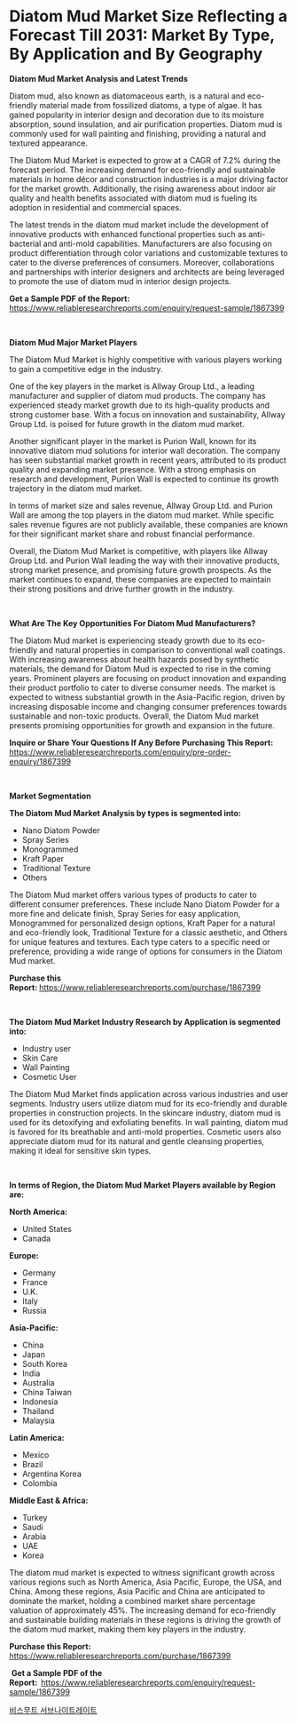 <p><h1>Diatom Mud Market Size Reflecting a Forecast Till 2031: Market By Type, By Application and By Geography</h1></p><p><strong>Diatom Mud Market Analysis and Latest Trends</strong></p>
<p><p>Diatom mud, also known as diatomaceous earth, is a natural and eco-friendly material made from fossilized diatoms, a type of algae. It has gained popularity in interior design and decoration due to its moisture absorption, sound insulation, and air purification properties. Diatom mud is commonly used for wall painting and finishing, providing a natural and textured appearance.</p><p>The Diatom Mud Market is expected to grow at a CAGR of 7.2% during the forecast period. The increasing demand for eco-friendly and sustainable materials in home décor and construction industries is a major driving factor for the market growth. Additionally, the rising awareness about indoor air quality and health benefits associated with diatom mud is fueling its adoption in residential and commercial spaces.</p><p>The latest trends in the diatom mud market include the development of innovative products with enhanced functional properties such as anti-bacterial and anti-mold capabilities. Manufacturers are also focusing on product differentiation through color variations and customizable textures to cater to the diverse preferences of consumers. Moreover, collaborations and partnerships with interior designers and architects are being leveraged to promote the use of diatom mud in interior design projects.</p></p>
<p><strong>Get a Sample PDF of the Report:&nbsp;</strong> <a href="https://www.reliableresearchreports.com/enquiry/request-sample/1867399">https://www.reliableresearchreports.com/enquiry/request-sample/1867399</a></p>
<p>&nbsp;</p>
<p><strong>Diatom Mud Major Market Players</strong></p>
<p><p>The Diatom Mud Market is highly competitive with various players working to gain a competitive edge in the industry. </p><p>One of the key players in the market is Allway Group Ltd., a leading manufacturer and supplier of diatom mud products. The company has experienced steady market growth due to its high-quality products and strong customer base. With a focus on innovation and sustainability, Allway Group Ltd. is poised for future growth in the diatom mud market.</p><p>Another significant player in the market is Purion Wall, known for its innovative diatom mud solutions for interior wall decoration. The company has seen substantial market growth in recent years, attributed to its product quality and expanding market presence. With a strong emphasis on research and development, Purion Wall is expected to continue its growth trajectory in the diatom mud market.</p><p>In terms of market size and sales revenue, Allway Group Ltd. and Purion Wall are among the top players in the diatom mud market. While specific sales revenue figures are not publicly available, these companies are known for their significant market share and robust financial performance.</p><p>Overall, the Diatom Mud Market is competitive, with players like Allway Group Ltd. and Purion Wall leading the way with their innovative products, strong market presence, and promising future growth prospects. As the market continues to expand, these companies are expected to maintain their strong positions and drive further growth in the industry.</p></p>
<p>&nbsp;</p>
<p><strong>What Are The Key Opportunities For Diatom Mud Manufacturers?</strong></p>
<p><p>The Diatom Mud market is experiencing steady growth due to its eco-friendly and natural properties in comparison to conventional wall coatings. With increasing awareness about health hazards posed by synthetic materials, the demand for Diatom Mud is expected to rise in the coming years. Prominent players are focusing on product innovation and expanding their product portfolio to cater to diverse consumer needs. The market is expected to witness substantial growth in the Asia-Pacific region, driven by increasing disposable income and changing consumer preferences towards sustainable and non-toxic products. Overall, the Diatom Mud market presents promising opportunities for growth and expansion in the future.</p></p>
<p><strong>Inquire or Share Your Questions If Any Before Purchasing This Report:</strong> <a href="https://www.reliableresearchreports.com/enquiry/pre-order-enquiry/1867399">https://www.reliableresearchreports.com/enquiry/pre-order-enquiry/1867399</a></p>
<p>&nbsp;</p>
<p><strong>Market Segmentation</strong></p>
<p><strong>The Diatom Mud Market Analysis by types is segmented into:</strong></p>
<p><ul><li>Nano Diatom Powder</li><li>Spray Series</li><li>Monogrammed</li><li>Kraft Paper</li><li>Traditional Texture</li><li>Others</li></ul></p>
<p><p>The Diatom Mud market offers various types of products to cater to different consumer preferences. These include Nano Diatom Powder for a more fine and delicate finish, Spray Series for easy application, Monogrammed for personalized design options, Kraft Paper for a natural and eco-friendly look, Traditional Texture for a classic aesthetic, and Others for unique features and textures. Each type caters to a specific need or preference, providing a wide range of options for consumers in the Diatom Mud market.</p></p>
<p><strong>Purchase this Report:&nbsp;</strong><a href="https://www.reliableresearchreports.com/purchase/1867399">https://www.reliableresearchreports.com/purchase/1867399</a></p>
<p>&nbsp;</p>
<p><strong>The Diatom Mud Market Industry Research by Application is segmented into:</strong></p>
<p><ul><li>Industry user</li><li>Skin Care</li><li>Wall Painting</li><li>Cosmetic User</li></ul></p>
<p><p>The Diatom Mud Market finds application across various industries and user segments. Industry users utilize diatom mud for its eco-friendly and durable properties in construction projects. In the skincare industry, diatom mud is used for its detoxifying and exfoliating benefits. In wall painting, diatom mud is favored for its breathable and anti-mold properties. Cosmetic users also appreciate diatom mud for its natural and gentle cleansing properties, making it ideal for sensitive skin types.</p></p>
<p>&nbsp;</p>
<p><strong>In terms of Region, the Diatom Mud Market Players available by Region are:</strong></p>
<p>
    <p> <strong> North America: </strong>
        <ul>
            <li>United States</li>
            <li>Canada</li>
        </ul>
        </p> 
    <p> <strong> Europe: </strong>
        <ul>
            <li>Germany</li>
            <li>France</li>
            <li>U.K.</li>
            <li>Italy</li>
            <li>Russia</li>
        </ul>
        </p> 
    <p> <strong> Asia-Pacific: </strong>
        <ul>
            <li>China</li>
            <li>Japan</li>
            <li>South Korea</li>
            <li>India</li>
            <li>Australia</li>
            <li>China Taiwan</li>
            <li>Indonesia</li>
            <li>Thailand</li>
            <li>Malaysia</li>
        </ul>
        </p> 
    <p> <strong> Latin America: </strong>
        <ul>
            <li>Mexico</li>
            <li>Brazil</li>
            <li>Argentina Korea</li>
            <li>Colombia</li>
        </ul>
        </p> 
    <p> <strong> Middle East & Africa: </strong>
        <ul>
            <li>Turkey</li>
            <li>Saudi</li>
            <li>Arabia</li>
            <li>UAE</li>
            <li>Korea</li>
        </ul>
    </p>
    </p>
<p><p>The diatom mud market is expected to witness significant growth across various regions such as North America, Asia Pacific, Europe, the USA, and China. Among these regions, Asia Pacific and China are anticipated to dominate the market, holding a combined market share percentage valuation of approximately 45%. The increasing demand for eco-friendly and sustainable building materials in these regions is driving the growth of the diatom mud market, making them key players in the industry.</p></p>
<p><strong>Purchase this Report: </strong><a href="https://www.reliableresearchreports.com/purchase/1867399">https://www.reliableresearchreports.com/purchase/1867399</a></p>
<p>&nbsp;<strong>Get a Sample PDF of the Report:&nbsp;&nbsp;</strong><a href="https://www.reliableresearchreports.com/enquiry/request-sample/1867399">https://www.reliableresearchreports.com/enquiry/request-sample/1867399</a></p>
<p><strong></strong></p>
<p><p><a href="https://github.com/mpodehpw07370073/Market-Research-Report-List-1/blob/main/18798125525.md">비스무트 서브나이트레이트</a></p></p>